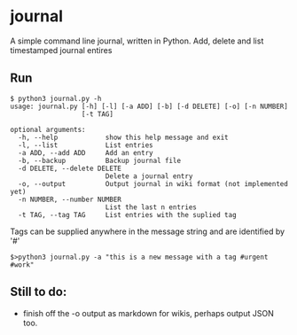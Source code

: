 # journal
A simple command line journal, written in Python. Add, delete and list timestamped journal entires

## Run
```
$ python3 journal.py -h
usage: journal.py [-h] [-l] [-a ADD] [-b] [-d DELETE] [-o] [-n NUMBER]
                  [-t TAG]

optional arguments:
  -h, --help            show this help message and exit
  -l, --list            List entries
  -a ADD, --add ADD     Add an entry
  -b, --backup          Backup journal file
  -d DELETE, --delete DELETE
                        Delete a journal entry
  -o, --output          Output journal in wiki format (not implemented yet)
  -n NUMBER, --number NUMBER
                        List the last n entries
  -t TAG, --tag TAG     List entries with the suplied tag
```


Tags can be supplied anywhere in the message string and are identified by '#'
```
$>python3 journal.py -a "this is a new message with a tag #urgent #work"
```

## Still to do:
- finish off the -o output as markdown for wikis, perhaps output JSON too.

